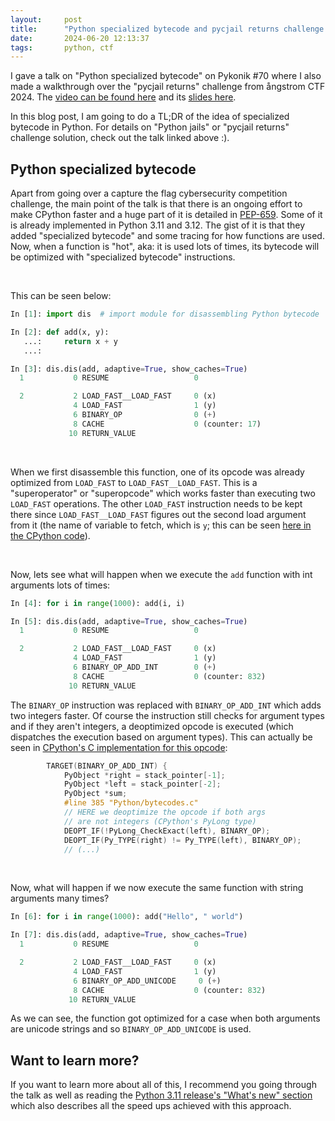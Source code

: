 ```yaml
---
layout:     post
title:      "Python specialized bytecode and pycjail returns challenge solution"
date:       2024-06-20 12:13:37
tags:       python, ctf
---
```


I gave a talk on "Python specialized bytecode" on Pykonik #70 where I also made a walkthrough over the "pycjail returns" challenge from ångstrom CTF 2024. The [video can be found here](https://www.youtube.com/watch?v=RlNM5n5C_wg&t=5034s) and its [slides here](https://docs.google.com/presentation/d/13ZiJPzQrNVC5azJPlryfrPtHulCvohts0rZJFepTmis).

In this blog post, I am going to do a TL;DR of the idea of specialized bytecode in Python. For details on "Python jails" or "pycjail returns" challenge solution, check out the talk linked above :).

## Python specialized bytecode

Apart from going over a capture the flag cybersecurity competition challenge, the main point of the talk is that there is an ongoing effort to make CPython faster and a huge part of it is detailed in [PEP-659](https://peps.python.org/pep-0659/). Some of it is already implemented in Python 3.11 and 3.12. The gist of it is that they added "specialized bytecode" and some tracing for how functions are used. Now, when a function is "hot", aka: it is used lots of times, its bytecode will be optimized with "specialized bytecode" instructions.

<br>

This can be seen below:

```python
In [1]: import dis  # import module for disassembling Python bytecode

In [2]: def add(x, y):
   ...:     return x + y
   ...:

In [3]: dis.dis(add, adaptive=True, show_caches=True)
  1           0 RESUME                   0

  2           2 LOAD_FAST__LOAD_FAST     0 (x)
              4 LOAD_FAST                1 (y)
              6 BINARY_OP                0 (+)
              8 CACHE                    0 (counter: 17)
             10 RETURN_VALUE
```

<br>

When we first disassemble this function, one of its opcode was already optimized from `LOAD_FAST` to `LOAD_FAST__LOAD_FAST`. This is a "superoperator" or "superopcode" which works faster than executing two `LOAD_FAST` operations. The other `LOAD_FAST` instruction needs to be kept there since `LOAD_FAST__LOAD_FAST` figures out the second load argument from it (the name of variable to fetch, which is `y`; this can be seen [here in the CPython code](https://github.com/python/cpython/blob/3.12/Python/generated_cases.c.h#L140-L149)). 

<br>

Now, lets see what will happen when we execute the `add` function with int arguments lots of times:

```py
In [4]: for i in range(1000): add(i, i)

In [5]: dis.dis(add, adaptive=True, show_caches=True)
  1           0 RESUME                   0

  2           2 LOAD_FAST__LOAD_FAST     0 (x)
              4 LOAD_FAST                1 (y)
              6 BINARY_OP_ADD_INT        0 (+)
              8 CACHE                    0 (counter: 832)
             10 RETURN_VALUE
```

The `BINARY_OP` instruction was replaced with `BINARY_OP_ADD_INT` which adds two integers faster. Of course the instruction still checks for argument types and if they aren't integers, a deoptimized opcode is executed (which dispatches the execution based on argument types). This can actually be seen in [CPython's C implementation for this opcode](https://github.com/python/cpython/blob/3.12/Python/generated_cases.c.h#L537-L538):

```c
        TARGET(BINARY_OP_ADD_INT) {
            PyObject *right = stack_pointer[-1];
            PyObject *left = stack_pointer[-2];
            PyObject *sum;
            #line 385 "Python/bytecodes.c"
            // HERE we deoptimize the opcode if both args 
            // are not integers (CPython's PyLong type)
            DEOPT_IF(!PyLong_CheckExact(left), BINARY_OP);
            DEOPT_IF(Py_TYPE(right) != Py_TYPE(left), BINARY_OP);
            // (...)
```

<br>

Now, what will happen if we now execute the same function with string arguments many times?

```python
In [6]: for i in range(1000): add("Hello", " world")

In [7]: dis.dis(add, adaptive=True, show_caches=True)
  1           0 RESUME                   0

  2           2 LOAD_FAST__LOAD_FAST     0 (x)
              4 LOAD_FAST                1 (y)
              6 BINARY_OP_ADD_UNICODE     0 (+)
              8 CACHE                    0 (counter: 832)
             10 RETURN_VALUE
```

As we can see, the function got optimized for a case when both arguments are unicode strings and so `BINARY_OP_ADD_UNICODE` is used.

## Want to learn more?

If you want to learn more about all of this, I recommend you going through the talk as well as reading the [Python 3.11 release's "What's new" section](https://docs.python.org/3.11/whatsnew/3.11.html#pep-659-specializing-adaptive-interpreter) which also describes all the speed ups achieved with this approach.
